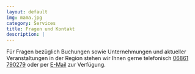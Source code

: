 ```yaml
---
layout: default
img: mama.jpg 
category: Services
title: Fragen und Kontakt
description: |
---
```

Für Fragen bezüglich Buchungen sowie Unternehmungen und aktueller Veranstaltungen in der Region stehen 
wir Ihnen gerne telefonisch <a href="tel:+496861 790279">06861 790279</a> oder per <a href="mailto:info@fewo-merzig.de">E-Mail</a> 
zur Verfügung.


